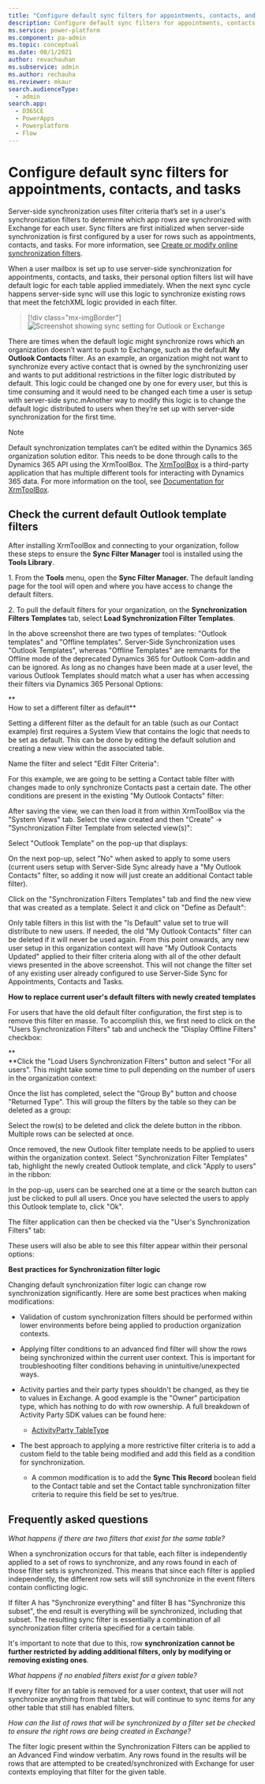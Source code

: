 ```yaml
---
title: "Configure default sync filters for appointments, contacts, and tasks | MicrosoftDocs"
description: Configure default sync filters for appointments, contacts, and tasks.
ms.service: power-platform
ms.component: pa-admin
ms.topic: conceptual
ms.date: 08/1/2021
author: revachauhan
ms.subservice: admin
ms.author: rechauha
ms.reviewer: mkaur
search.audienceType: 
  - admin
search.app:
  - D365CE
  - PowerApps
  - Powerplatform
  - Flow
---
```

# Configure default sync filters for appointments, contacts, and tasks

Server-side synchronization uses filter criteria that’s set in a user's synchronization filters to determine which app rows are synchronized with Exchange for each user. Sync filters are first initialized when server-side synchronization is first configured by a user for rows such as appointments, contacts, and tasks. For more information, see [Create or modify online synchronization filters](choose-records-synchronize-dynamics-365-outlook-exchange.md#create-or-modify-online-synchronization-filters).
 
When a user mailbox is set up to use server-side synchronization for appointments, contacts, and tasks, their personal option filters list will have default logic for each table applied immediately. When the next sync cycle happens server-side sync will use this logic to synchronize existing rows that meet the fetchXML logic provided in each filter.

   > [!div class="mx-imgBorder"] 
   > ![Screenshot showing sync setting for Outlook or Exchange](media/default-sync-filter-1.png "Screenshot showing sync setting for Outlook or Exchange")

There are times when the default logic might synchronize rows which an organization doesn’t want to push to Exchange, such as the default **My Outlook Contacts** filter.
As an example, an organization might not want to synchronize every active contact that is owned by the synchronizing user and wants to put additional restrictions in the filter logic distributed by default. This logic could be changed one by one for every user, but this is time consuming and it would need to be changed each time a user is setup with server-side sync.mAnother way to modify this logic is to change the default logic distributed to users when they’re set up with server-side synchronization for the first time. 

> [!NOTE]
> Default synchronization templates can’t be edited within the Dynamics 365 organization solution editor. This needs to be done through calls to the Dynamics 365 API using the XrmToolBox. The [XrmToolBox](https://www.xrmtoolbox.com/) is a third-party application that has multiple different tools for interacting with Dynamics 365 data. For more information on the tool, see [Documentation for XrmToolBox](https://www.xrmtoolbox.com/documentation/). 


## Check the current default Outlook template filters


After installing XrmToolBox and connecting to your organization, follow these steps to ensure the **Sync Filter Manager** tool is installed using the **Tools Library**.

1\. From the **Tools** menu, open the **Sync Filter Manager.** The default landing page for the tool will open and where you have access to change the default filters.

2\. To pull the default filters for your organization, on the **Synchronization Filters Templates** tab, select **Load Synchronization Filter Templates**.

In the above screenshot there are two types of templates: "Outlook templates" and "Offline templates". Server-Side Synchronization uses "Outlook Templates", whereas "Offline Templates" are remnants for the Offline mode of the deprecated Dynamics 365 for Outlook Com-addin and can be ignored. As long as no changes have been made at a user level, the various Outlook Templates should match what a user has when accessing their filters via Dynamics 365 Personal Options:

**  
How to set a different filter as default**

Setting a different filter as the default for an table (such as our Contact example) first requires a System View that contains the logic that needs to be set as default. This can be done by editing the default solution and creating a new view within the associated table.

Name the filter and select "Edit Filter Criteria":

For this example, we are going to be setting a Contact table filter with changes made to only synchronize Contacts past a certain date. The other conditions are present in the existing "My Outlook Contacts" filter:

After saving the view, we can then load it from within XrmToolBox via the "System Views" tab. Select the view created and then "Create" -&gt; "Synchronization Filter Template from selected view(s)":

Select "Outlook Template" on the pop-up that displays:

On the next pop-up, select "No" when asked to apply to some users (current users setup with Server-Side Sync already have a "My Outlook Contacts" filter, so adding it now will just create an additional Contact table filter).

Click on the "Synchronization Filters Templates" tab and find the new view that was created as a template. Select it and click on "Define as Default":

Only table filters in this list with the "Is Default" value set to true will distribute to new users. If needed, the old "My Outlook Contacts" filter can be deleted if it will never be used again. From this point onwards, any new user setup in this organization context will have "My Outlook Contacts Updated" applied to their filter criteria along with all of the other default views presented in the above screenshot. This will not change the filter set of any existing user already configured to use Server-Side Sync for Appointments, Contacts and Tasks.

**How to replace current user's default filters with newly created templates**

For users that have the old default filter configuration, the first step is to remove this filter en masse. To accomplish this, we first need to click on the "Users Synchronization Filters" tab and uncheck the "Display Offline Filters" checkbox:

**  
**Click the "Load Users Synchronization Filters" button and select "For all users". This might take some time to pull depending on the number of users in the organization context:

Once the list has completed, select the "Group By" button and choose "Returned Type". This will group the filters by the table so they can be deleted as a group:

Select the row(s) to be deleted and click the delete button in the ribbon. Multiple rows can be selected at once.

Once removed, the new Outlook filter template needs to be applied to users within the organization context. Select "Synchronization Filter Templates" tab, highlight the newly created Outlook template, and click "Apply to users" in the ribbon:

In the pop-up, users can be searched one at a time or the search button can just be clicked to pull all users. Once you have selected the users to apply this Outlook template to, click "Ok".

The filter application can then be checked via the "User's Synchronization Filters" tab:

These users will also be able to see this filter appear within their personal options:

**Best practices for Synchronization filter logic**

Changing default synchronization filter logic can change row synchronization significantly. Here are some best practices when making modifications:

-   Validation of custom synchronization filters should be performed within lower environments before being applied to production organization contexts.

-   Applying filter conditions to an advanced find filter will show the rows being synchronized within the current user context. This is important for troubleshooting filter conditions behaving in unintuitive/unexpected ways.

-   Activity parties and their party types shouldn't be changed, as they tie to values in Exchange. A good example is the "Owner" participation type, which has nothing to do with row ownership. A full breakdown of Activity Party SDK values can be found here:

    -   [ActivityParty TableType](https://docs.microsoft.com/en-us/dynamics365/customer-engagement/web-api/activityparty?view=dynamics-ce-odata-9)

-   The best approach to applying a more restrictive filter criteria is to add a custom field to the table being modified and add this field as a condition for synchronization.

    -   A common modification is to add the **Sync This Record** boolean field to the Contact table and set the Contact table synchronization filter criteria to require this field be set to yes/true.

## Frequently asked questions

*What happens if there are two filters that exist for the same table?*

When a synchronization occurs for that table, each filter is independently applied to a set of rows to synchronize, and any rows found in each of those filter sets is synchronized. This means that since each filter is applied independently, the different row sets will still synchronize in the event filters contain conflicting logic.

If filter A has "Synchronize everything" and filter B has "Synchronize this subset", the end result is everything will be synchronized, including that subset. The resulting sync filter is essentially a combination of all synchronization filter criteria specified for a certain table.

It's important to note that due to this, row **synchronization** **cannot be** **further restricted** **by adding additional filters, only by modifying or removing existing ones**.

*What happens if no enabled filters exist for a given table?*

If every filter for an table is removed for a user context, that user will not synchronize anything from that table, but will continue to sync items for any other table that still has enabled filters.

*How can the list of rows that will be synchronized by a filter set be checked to ensure the right rows are being created in Exchange?*

The filter logic present within the Synchronization Filters can be applied to an Advanced Find window verbatim. Any rows found in the results will be rows that are attempted to be created/synchronized with Exchange for user contexts employing that filter for the given table.
